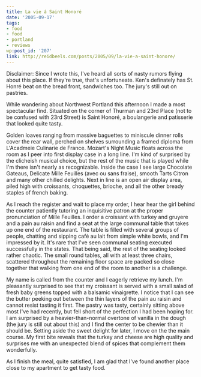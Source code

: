 ```yaml
---
title: La vie á Saint Honoré
date: '2005-09-17'
tags:
- food
- food
- portland
- reviews
wp:post_id: '207'
link: http://reidbeels.com/posts/2005/09/la-vie-a-saint-honore/
---
```


Disclaimer: Since I wrote this, I've heard all sorts of nasty rumors flying about this place. If they're true, that's unfortuneate. Ken's definately has St. Honré beat on the bread front, sandwiches too. The jury's still out on pastries.

While wandering about Northwest Portland this afternoon I made a most spectacular find. Situated on the corner of Thurman and 23rd Place (not to be confused with 23rd Street) is Saint Honoré, a boulangerie and patisserie that looked quite tasty.

Golden loaves ranging from massive baguettes to miniscule dinner rolls cover the rear wall, perched on shelves surrounding a framed diploma from L'Acadmeie Culinarie de France. Mozart's Night Music floats across the room as I peer into first display case in a long line. I'm kind of surprised by the clicheish musical choice, but the rest of the music that is played while I'm there isn't nearly as recognizable. Inside the case I see large Chocolate Gateaus, Delicate Mille Feuilles (avec ou sans fraise), smooth Tarts Citron and many other chilled delights. Next in line is an open air display area, piled high with croissants, choquettes, brioche, and all the other bready staples of french baking.

As I reach the register and wait to place my order, I hear hear the girl behind the counter patiently tutoring an inquisitive patron at the proper pronunciation of Mille Feuilles.  I order a croissant with turkey and gruyere and a pain au raisin and find a seat at the large communal table that takes up one end of the restaurant. The table is filled with several groups of people, chatting and sipping café au lait from simple white bowls, and I'm impressed by it. It's rare that I've seen communal seating executed successfully in the states. That being said, the rest of the seating looked rather chaotic.  The small round tables, all with at least three chairs, scattered throughout the remaining floor space are packed so close together that walking from one end of the room to another is a challenge.

My name is called from the counter and I eagerly retrieve my lunch. I'm pleasantly surprised to see that my croissant is served with a small salad of fresh baby greens topped with a balsamic vinaigrette. I notice that I can see the butter peeking out between the thin layers of the pain au raisin and cannot resist tasting it first. The pastry was tasty, certainly sitting above most I've had recently, but fell short of the perfection I had been hoping for. I am surprised by a heavier-than-normal overtone of vanilla in the dough (the jury is still out about this) and I find the center to be chewier than it should be.  Setting aside the sweet delight for later, I move on the the main course. My first bite reveals that the turkey and cheese are high quality and surprises me with an unexpected blend of spices that complement them wonderfully.

As I finish the meal, quite satisfied, I am glad that I've found another place close to my apartment to get tasty food.
